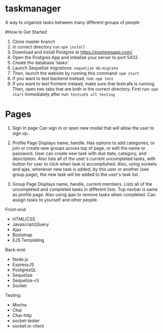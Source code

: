 # taskmanager
A way to organize tasks between many different groups of people

#How to Get Started
1. Clone master branch
2. In correct directory run
```npm install```
3. Download and install Postgres at https://postgresapp.com/
4. Open the Postgres App and initialize your server to port 5432.
5. Create the database 'tasks'.
6. Launch Sequelize migrations:
  ```sequelize db:migrate```
7. Then, launch the website by running this command:
  ```npm start```
7. If you want to test backend instead, run:
  ```npm test```
8. If you want to test frontent instead, make sure that testcafe is running. Then, open two tabs that are both in the correct directory. First run:
  ```npm start```
  Immediately after run:
  ```testcafe all testing```

# Pages

1. Sign In page
 Can sign in or open new modal that will allow the user to sign up.

2. Profile Page
 Displays name, handle.
 Has options to add categories, or join or create new groups across top of page, or edit the name or password.
 User can create new task with due date, category, and description.
 Also lists all of the user's current uncompleted tasks, with button for user to click when task is accomplished.
 Also, using sockets and ajax, whenever new task is added, by this user or another (see group page), the new task will be added to the user's task list.

3. Group Page
 Displays name, handle, current members.
 Lists all of the uncompleted and completed tasks in different lists. 
 Top navbar is same as profile page.
 Also using ajax to remove tasks when completed.
 Can assign tasks to yourself and other people.


Front-end:
- HTML/CSS
- Javascript/jQuery
- Ajax
- Bootstrap
- EJS Templating

Back-end:
- Node.js
- ExpressJS
- PostgresQL
- Sequelize
- Sequelize-cli
- Socket

Testing:
- Mocha
- Chai
- Chai-http
- socket-tester
- socket.io-client
